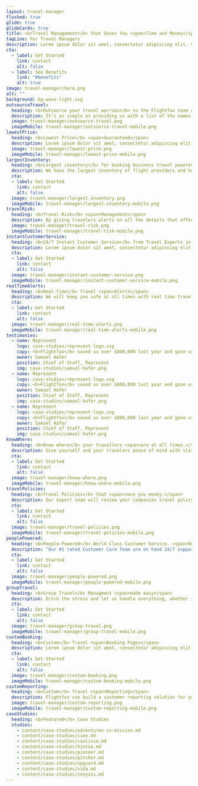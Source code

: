 ```yaml
---
layout: travel-manager
flushed: true
glide: true
glideCards: true
title: <b>Travel Management</b> that Saves You <span>Time and Money</span>
tagLine: For Travel Managers
description: Lorem ipsum dolor sit amet, consectetur adipiscing elit. Velit varius adipiscing aliquet magna tincidunt iaculis nam morbi. Augue fringilla.
cta:
  - label: Get Started
    link: contact
    alt: false
  - label: See Benefits
    link: "#benefits"
    alt: true
image: travel-manager/hero.png
alt: ""
background: bg-wave-light.svg
outsourceTravel:
  heading: <b>Outsource your travel worries</b> to the Flightfox team and never book a trip again - <span>no more self-bookings.</span>
  description: It’s as simple as providing us with a list of the names and emails of your travellers and we will handle all flight bookings and accomodation needs for you.
  image: travel-manager/outsource-travel.png
  imageMobile: travel-manager/outsource-travel-mobile.png
lowestPrice:
  heading: <b>Lowest Price</b> <span>Guaranteed</span>
  description: Lorem ipsum dolor sit amet, consectetur adipiscing elit, sed do eiusmod tempor incididunt ut labore et dolore magna aliqua. Ut enim ad minim veniam, quis nostrud.
  image: travel-manager/lowest-price.png
  imageMobile: travel-manager/lowest-price-mobile.png
largestInventory:
  heading: <b>Largest inventory</b> for booking business travel powered by <span>Humans</span> not code.
  description: We have the largest inventory of flight providers and hotels so we can book the best deal for your corporate travel. 
  cta:
  - label: Get Started
    link: contact
    alt: false
  image: travel-manager/largest-inventory.png
  imageMobile: travel-manager/largest-inventory-mobile.png
travelRisk:
  heading: <b>Travel Risk</b> <span>Management</span>
  description: By giving travelers alerts on all the details that affect their trip, we provide them with the tools needed to stay safe.
  image: travel-manager/travel-risk.png
  imageMobile: travel-manager/travel-risk-mobile.png
instantCustomerService:
  heading: <b>24/7 Instant Customer Service</b> from Travel Experts in <span>50+ Countries</span> via Phone or Email. No overseas call centres here.
  description: Lorem ipsum dolor sit amet, consectetur adipiscing elit, sed do eiusmod tempor incididunt ut labore et dolore magna aliqua. Ut enim ad minim veniam, quis nostrud.
  cta:
  - label: Get Started
    link: contact
    alt: false
  image: travel-manager/instant-customer-service.png
  imageMobile: travel-manager/instant-customer-service-mobile.png
realTimeAlerts:
  heading: <b>Real-Time</b> Travel <span>Alerts</span>
  description: We will keep you safe at all times with real time travel alerts sent via email and through our platform. No need to stress if your flight is cancelled, reschduled or delayed.
  cta:
  - label: Get Started
    link: contact
    alt: false
  image: travel-manager/real-time-alerts.png
  imageMobile: travel-manager/real-time-alerts-mobile.png
testimonies:
  - name: Represent
    logo: case-studies/represent-logo.svg
    copy: <b>Flightfox</b> saved us over $800,000 last year and gave us peace of mind with their global support too.
    owner: Samuel Hafer
    position: Chief of Staff, Represent
    img: case-studies/samuel-hafer.png
  - name: Represent
    logo: case-studies/represent-logo.svg
    copy: <b>Flightfox</b> saved us over $800,000 last year and gave us peace of mind with their global support too.
    owner: Samuel Hafer
    position: Chief of Staff, Represent
    img: case-studies/samuel-hafer.png
  - name: Represent
    logo: case-studies/represent-logo.svg
    copy: <b>Flightfox</b> saved us over $800,000 last year and gave us peace of mind with their global support too.
    owner: Samuel Hafer
    position: Chief of Staff, Represent
    img: case-studies/samuel-hafer.png
knowWhere:
  heading: <b>Know where</b> your travellers <span>are at all times.</span>
  description: Give yourself and your travelers peace of mind with status updates on where your travellers are at all times.
  cta:
  - label: Get Started
    link: contact
    alt: false
  image: travel-manager/know-where.png
  imageMobile: travel-manager/know-where-mobile.png
travelPolicies:
  heading: <b>Travel Policies</b> that <span>save you money.</span>
  description: Our expert team will review your companies travel policy and condense it, as well as optimise it so that you take advantage of every opportunity to save on your travel budgets and expenses. We can rewrite your policy and mix and match flights and accomodation.
  cta:
  - label: Get Started
    link: contact
    alt: false
  image: travel-manager/travel-policies.png
  imageMobile: travel-manager/travel-policies-mobile.png
peoplePowered:
  heading: <b>People-Powered</b> World Class Customer Service. <span>No Bots here.</span>
  description: "Our #1 rated Customer Care Team are on hand 24/7 support your travelers before, during, and after their trips. We make sure they get there and back as smoothly as possible, solving any problems along the way. You get your time back to focus on what’s important."
  cta:
  - label: Get Started
    link: contact
    alt: false
  image: travel-manager/people-powered.png
  imageMobile: travel-manager/people-powered-mobile.png
groupTravel:
  heading: <b>Group Travel</b> Managment <span>made easy</span>
  description: Ditch the stress and let us handle everything, whether it’s a team building event, incentive travel, a corporate meeting, or conference.
  cta:
  - label: Get Started
    link: contact
    alt: false
  image: travel-manager/group-travel.png
  imageMobile: travel-manager/group-travel-mobile.png
customBooking:
  heading: <b>Custom</b> Travel <span>Booking Pages</span>
  description: Lorem ipsum dolor sit amet, consectetur adipiscing elit, sed do eiusmod tempor incididunt ut labore et dolore magna aliqua. Ut enim ad minim veniam, quis nostrud.
  cta:
  - label: Get Started
    link: contact
    alt: false
  image: travel-manager/custom-booking.png
  imageMobile: travel-manager/custom-booking-mobile.png
customReporting:
  heading: <b>Custom</b> Travel <span>Reporting</span>
  description: Flightfox can build a customer reporting solution for you so that you can view, track and manage all your company’s travel data in real-time for greater control.
  image: travel-manager/custom-reporting.png
  imageMobile: travel-manager/custom-reporting-mobile.png
caseStudies:
  heading: <b>Featured</b> Case Studies
  studies:
    - content/case-studies/adventures-in-mission.md
    - content/case-studies/ciee.md
    - content/case-studies/coulisse.md
    - content/case-studies/hintsa.md
    - content/case-studies/pioneer.md
    - content/case-studies/pitcher.md
    - content/case-studies/upguard.md
    - content/case-studies/vida.md
    - content/case-studies/zenysis.md
---
```

